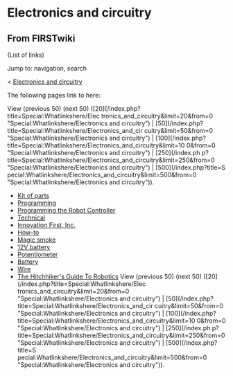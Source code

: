 # Electronics and circuitry

## From FIRSTwiki

(List of links)

Jump to: navigation, search

< [Electronics and circuitry](/index.php?title=Electronics_and_circuitry&redirect=no "Electronics
and circuitry")

The following pages link to here:

View (previous 50) (next 50) ([20](/index.php?title=Special:Whatlinkshere/Elec
tronics_and_circuitry&limit=20&from=0 "Special:Whatlinkshere/Electronics and
circuitry") | [50](/index.php?title=Special:Whatlinkshere/Electronics_and_cir
cuitry&limit=50&from=0 "Special:Whatlinkshere/Electronics and circuitry") | [100](/index.php?title=Special:Whatlinkshere/Electronics_and_circuitry&limit=10
0&from=0 "Special:Whatlinkshere/Electronics and circuitry") | [250](/index.ph
p?title=Special:Whatlinkshere/Electronics_and_circuitry&limit=250&from=0 "Special:Whatlinkshere/Electronics and circuitry") | [500](/index.php?title=S
pecial:Whatlinkshere/Electronics_and_circuitry&limit=500&from=0 "Special:Whatlinkshere/Electronics and circuitry")).

- [Kit of parts](kit-of-parts)
- [Programming](programming)
- [Programming the Robot Controller](Programming_the_Robot_Controller "Programming the Robot Controller")
- [Technical](Technical "Technical")
- [Innovation First, Inc.](Innovation_First%2C_Inc. "Innovation First, Inc.")
- [How-to](How-to "How-to")
- [Magic smoke](Magic_smoke "Magic smoke")
- [12V battery](12V_battery "12V battery")
- [Potentiometer](Potentiometer "Potentiometer")
- [Battery](Battery "Battery")
- [Wire](Wire "Wire")
- [The Hitchhiker's Guide To Robotics](The_Hitchhiker%27s_Guide_To_Robotics "The Hitchhiker's Guide To Robotics") View (previous 50) (next 50) ([20](/index.php?title=Special:Whatlinkshere/Elec
  tronics_and_circuitry&limit=20&from=0 "Special:Whatlinkshere/Electronics and
  circuitry") | [50](/index.php?title=Special:Whatlinkshere/Electronics_and_cir
  cuitry&limit=50&from=0 "Special:Whatlinkshere/Electronics and circuitry") | [100](/index.php?title=Special:Whatlinkshere/Electronics_and_circuitry&limit=10
  0&from=0 "Special:Whatlinkshere/Electronics and circuitry") | [250](/index.ph
  p?title=Special:Whatlinkshere/Electronics_and_circuitry&limit=250&from=0 "Special:Whatlinkshere/Electronics and circuitry") | [500](/index.php?title=S
  pecial:Whatlinkshere/Electronics_and_circuitry&limit=500&from=0 "Special:Whatlinkshere/Electronics and circuitry")).
